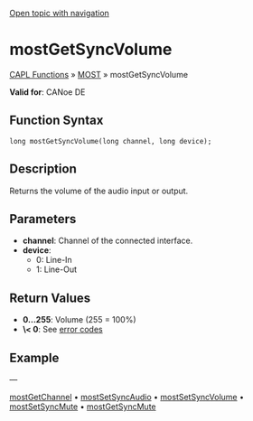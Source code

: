 [Open topic with navigation](../../../../../CANoeDEFamily.htm#Topics/CAPLFunctions/MOST/Functions/CAPLfunctionMOSTGetSyncVolume.md)

# mostGetSyncVolume

[CAPL Functions](../../CAPLfunctions.md) » [MOST](../CAPLfunctionsMOSTOverview.md) » mostGetSyncVolume

**Valid for**: CANoe DE

## Function Syntax

```plaintext
long mostGetSyncVolume(long channel, long device);
```

## Description

Returns the volume of the audio input or output.

## Parameters

- **channel**: Channel of the connected interface.
- **device**:
  - 0: Line-In
  - 1: Line-Out

## Return Values

- **0...255**: Volume (255 \= 100%)
- **\\\< 0**: See [error codes](../CAPLfunctionsMOSTErrorCodes.md)

## Example

—

[mostGetChannel](CAPLfunctionMOSTGetChannel.md) • [mostSetSyncAudio](CAPLfunctionMOSTSetSyncAudio.md) • [mostSetSyncVolume](CAPLfunctionMOSTSetSyncVolume.md) • [mostSetSyncMute](CAPLfunctionMOSTSetSyncMute.md) • [mostGetSyncMute](CAPLfunctionMOSTGetSyncMute.md)
